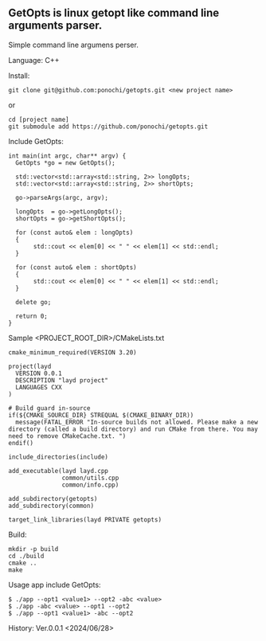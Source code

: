 GetOpts is linux getopt like command line arguments parser.
---
Simple command line argumens perser.

Language: C++

Install:
```
git clone git@github.com:ponochi/getopts.git <new project name>
```
or
```
cd [project name]
git submodule add https://github.com/ponochi/getopts.git
```

Include GetOpts:
```main.cpp:c++
int main(int argc, char** argv) {
  GetOpts *go = new GetOpts();

  std::vector<std::array<std::string, 2>> longOpts;
  std::vector<std::array<std::string, 2>> shortOpts;

  go->parseArgs(argc, argv);

  longOpts  = go->getLongOpts();
  shortOpts = go->getShortOpts();

  for (const auto& elem : longOpts)
  {
       std::cout << elem[0] << " " << elem[1] << std::endl;
  }
  
  for (const auto& elem : shortOpts)
  {
       std::cout << elem[0] << " " << elem[1] << std::endl;
  }

  delete go;

  return 0;
}
```

Sample <PROJECT_ROOT_DIR>/CMakeLists.txt
```CMakeLists.txt:cmake
cmake_minimum_required(VERSION 3.20)

project(layd
  VERSION 0.0.1
  DESCRIPTION "layd project"
  LANGUAGES CXX
)

# Build guard in-source
if(${CMAKE_SOURCE_DIR} STREQUAL $(CMAKE_BINARY_DIR))
  message(FATAL_ERROR "In-source builds not allowed. Please make a new directory (called a build directory) and run CMake from there. You may need to remove CMakeCache.txt. ")
endif()

include_directories(include)

add_executable(layd layd.cpp
               common/utils.cpp
               common/info.cpp)

add_subdirectory(getopts)
add_subdirectory(common)

target_link_libraries(layd PRIVATE getopts)
```

Build:
```
mkdir -p build
cd ./build
cmake ..
make
```

Usage app include GetOpts:
```
$ ./app --opt1 <value1> --opt2 -abc <value>
$ ./app -abc <value> --opt1 --opt2
$ ./app --opt1 <value1> -abc --opt2
```

History:
  Ver.0.0.1     <2024/06/28>
